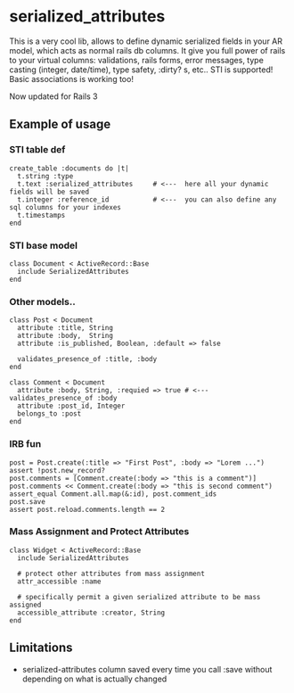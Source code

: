 serialized_attributes
=====================

This is a very cool lib, allows to define dynamic serialized fields in your AR model, which acts as normal rails db columns.
It give you full power of rails to your virtual columns: validations, rails forms, error messages, type casting
(integer, date/time), type safety, :dirty? s, etc.. STI is supported! Basic associations is working too!

Now updated for Rails 3

Example of usage
----------------

### STI table def

    create_table :documents do |t|
      t.string :type
      t.text :serialized_attributes     # <---  here all your dynamic fields will be saved
      t.integer :reference_id           # <---  you can also define any sql columns for your indexes
      t.timestamps
    end

### STI base model

    class Document < ActiveRecord::Base
      include SerializedAttributes
    end

### Other models..

    class Post < Document
      attribute :title, String
      attribute :body,  String
      attribute :is_published, Boolean, :default => false

      validates_presence_of :title, :body
    end

    class Comment < Document
      attribute :body, String, :requied => true # <--- validates_presence_of :body
      attribute :post_id, Integer
      belongs_to :post
    end

### IRB fun

    post = Post.create(:title => "First Post", :body => "Lorem ...")
    assert !post.new_record?
    post.comments = [Comment.create(:body => "this is a comment")]
    post.comments << Comment.create(:body => "this is second comment")
    assert_equal Comment.all.map(&:id), post.comment_ids
    post.save
    assert post.reload.comments.length == 2

### Mass Assignment and Protect Attributes

    class Widget < ActiveRecord::Base
      include SerializedAttributes

      # protect other attributes from mass assignment
      attr_accessible :name

      # specifically permit a given serialized attribute to be mass assigned
      accessible_attribute :creator, String
    end

Limitations
----------------
- serialized-attributes column saved every time you call :save without depending on what is actually changed